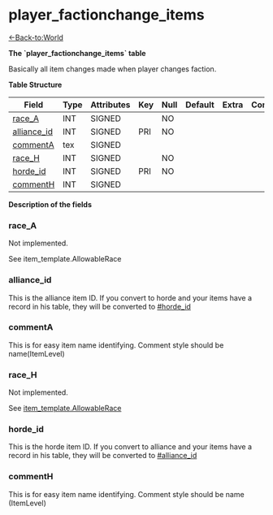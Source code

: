 # player\_factionchange\_items

[<-Back-to:World](database-world)

**The \`player\_factionchange\_items\` table**

Basically all item changes made when player changes faction.

**Table Structure**

| Field            | Type | Attributes | Key | Null | Default | Extra | Comment |
| ---------------- | ---- | ---------- | --- | ---- | ------- | ----- | ------- |
| [race_A][1]      | INT  | SIGNED     |     | NO   |         |       |         |
| [alliance_id][2] | INT  | SIGNED     | PRI | NO   |         |       |         |
| [commentA][3]    | tex  | SIGNED     |     |      |         |       |         |
| [race_H][4]      | INT  | SIGNED     |     | NO   |         |       |         |
| [horde_id][5]    | INT  | SIGNED     | PRI | NO   |         |       |         |
| [commentH][6]    | INT  | SIGNED     |     |      |         |       |         |

[1]: #race_a
[2]: #alliance_id
[3]: #commenta
[4]: #race_h
[5]: #horde_id
[6]: #commenth

**Description of the fields**

### race\_A

Not implemented.

See item\_template.AllowableRace

### alliance\_id

This is the alliance item ID. If you convert to horde and your items have a record in his table, they will be converted to [\#horde\_id](#hordeid)

### commentA

This is for easy item name identifying. Comment style should be name(ItemLevel)

### race\_H

Not implemented.

See [item\_template.AllowableRace](item-template#allowablerace)

### horde\_id

This is the horde item ID. If you convert to alliance and your items have a record in his table, they will be converted to [\#alliance\_id](#allianceid)

### commentH

This is for easy item name identifying. Comment style should be name (ItemLevel)
